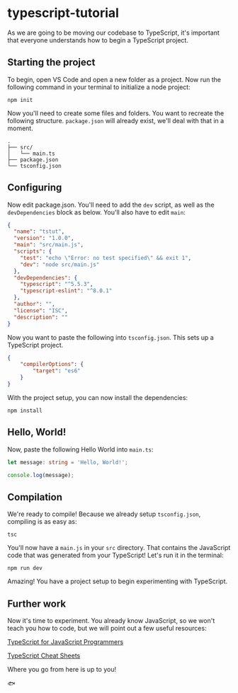 # typescript-tutorial

As we are going to be moving our codebase to TypeScript, it's important that everyone understands how to begin a TypeScript project.

## Starting the project

To begin, open VS Code and open a new folder as a project. Now run the following command in your terminal to initialize a node project:

```shell
npm init
```
Now you'll need to create some files and folders. You want to recreate the following structure. `package.json` will already exist, we'll deal with that in a moment.

```
.
├── src/
│   └── main.ts
├── package.json
└── tsconfig.json
```

## Configuring

Now edit package.json. You'll need to add the `dev` script, as well as the `devDependencies` block as below. You'll also have to edit `main`:

```json
{
  "name": "tstut",
  "version": "1.0.0",
  "main": "src/main.js",
  "scripts": {
    "test": "echo \"Error: no test specified\" && exit 1",
    "dev": "node src/main.js"
  },
  "devDependencies": {
    "typescript": "^5.5.3",
    "typescript-eslint": "^8.0.1"
  },
  "author": "",
  "license": "ISC",
  "description": ""
}
```

Now you want to paste the following into `tsconfig.json`. This sets up a TypeScript project.

```json
{
    "compilerOptions": {
        "target": "es6"
    }
}
```

With the project setup, you can now install the dependencies:

```shell
npm install
```

## Hello, World!

Now, paste the following Hello World into `main.ts`:

```ts
let message: string = 'Hello, World!';

console.log(message);
```

## Compilation

We're ready to compile! Because we already setup `tsconfig.json`, compiling is as easy as:

```shell
tsc
```

You'll now have a `main.js` in your `src` directory. That contains the JavaScript code that was generated from your TypeScript! Let's run it in the terminal:

```shell
npm run dev
```

Amazing! You have a project setup to begin experimenting with TypeScript.

## Further work

Now it's time to experiment. You already know JavaScript, so we won't teach you how to code, but we will point out a few useful resources:

[TypeScript for JavaScript Programmers](https://www.typescriptlang.org/docs/handbook/typescript-in-5-minutes.html)

[TypeScript Cheat Sheets](https://www.typescriptlang.org/cheatsheets/)

Where you go from here is up to you!

🐟
